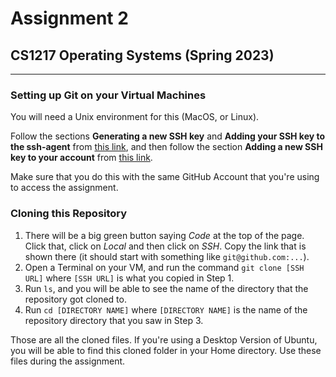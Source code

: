# Assignment 2
## CS1217 Operating Systems (Spring 2023)
---

### Setting up Git on your Virtual Machines

You will need a Unix environment for this (MacOS, or Linux). 

Follow the sections **Generating a new SSH key** and **Adding your SSH key to the ssh-agent** from [this link](https://docs.github.com/en/authentication/connecting-to-github-with-ssh/generating-a-new-ssh-key-and-adding-it-to-the-ssh-agent), and then follow the section **Adding a new SSH key to your account** from [this link](https://docs.github.com/en/authentication/connecting-to-github-with-ssh/adding-a-new-ssh-key-to-your-github-account).

Make sure that you do this with the same GitHub Account that you're using to access the assignment. 

### Cloning this Repository

1. There will be a big green button saying *Code* at the top of the page. Click that, click on *Local* and then click on *SSH*. Copy the link that is shown there (it should start with something like ```git@github.com:...```). 
2. Open a Terminal on your VM, and run the command ```git clone [SSH URL]``` where ```[SSH URL]``` is what you copied in Step 1. 
3. Run ```ls```, and you will be able to see the name of the directory that the repository got cloned to.
4. Run ```cd [DIRECTORY NAME]``` where ```[DIRECTORY NAME]``` is the name of the repository directory that you saw in Step 3.

Those are all the cloned files. If you're using a Desktop Version of Ubuntu, you will be able to find this cloned folder in your Home directory. Use these files during the assignment. 
